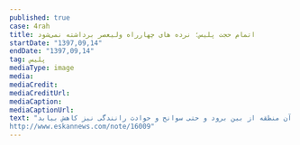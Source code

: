 ```yaml
---
published: true
case: 4rah
title: اتمام حجت پلیس؛ نرده های چهارراه ولیعصر برداشته نمی‌شود
startDate: "1397,09,14"
endDate: "1397,09,14"
tag: پلیس
mediaType: image
media:  
mediaCredit:  
mediaCreditUrl:  
mediaCaption:  
mediaCaptionUrl:  
text: "سردار حسین رحیمی درباره اینکه آیا مسیر و تقاطع خیابان های ولیعصر و انقلاب برای عبور عابران پیاده بازگشایی خواهد شد گفت: نخیر. چرا که فلسفه ساخت زیرگذر چهارراه ولیعصر یا چهارراه جهان نما این بود که عبور و مرور جمعیت به زیر سطح برود و میلیاردها تومان نیز برای ساخت آن هزینه شد تا ترافیک در آن منطقه از بین برود و حتی سوانح و حوادث رانندگی نیز کاهش بیابد.
http://www.eskannews.com/note/16009"
---
```

